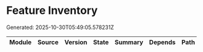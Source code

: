 # Feature Inventory
Generated: 2025-10-30T05:49:05.578231Z

| Module | Source | Version | State | Summary | Depends | Path |
|---|---|---|---|---|---|---|
